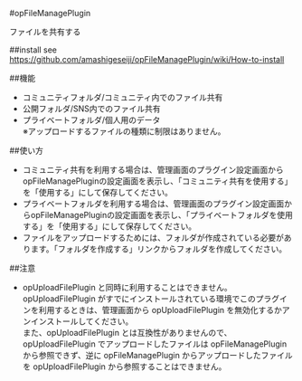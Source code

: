 #opFileManagePlugin

ファイルを共有する

##install
see <https://github.com/amashigeseiji/opFileManagePlugin/wiki/How-to-install>

##機能
* コミュニティフォルダ/コミュニティ内でのファイル共有  
* 公開フォルダ/SNS内でのファイル共有  
* プライベートフォルダ/個人用のデータ  
※アップロードするファイルの種類に制限はありません。  

##使い方
* コミュニティ共有を利用する場合は、管理画面のプラグイン設定画面からopFileManagePluginの設定画面を表示し、「コミュニティ共有を使用する」を「使用する」にして保存してください。  
* プライベートフォルダを利用する場合は、管理画面のプラグイン設定画面からopFileManagePluginの設定画面を表示し、「プライベートフォルダを使用する」を「使用する」にして保存してください。  
* ファイルをアップロードするためには、フォルダが作成されている必要があります。「フォルダを作成する」リンクからフォルダを作成してください。  

##注意
* opUploadFilePlugin と同時に利用することはできません。opUploadFilePlugin がすでにインストールされている環境でこのプラグインを利用するときは、管理画面から opUploadFilePlugin を無効化するかアンインストールしてください。  
また、opUploadFilePlugin とは互換性がありませんので、opUploadFilePlugin でアップロードしたファイルは opFileManagePlugin から参照できず、逆に opFileManagePlugin からアップロードしたファイルを opUploadFilePlugin から参照することはできません。  

